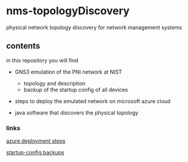 # nms-topologyDiscovery
physical network topology discovery for network management systems

## contents

in this repository you will find

- GNS3 emulation of the PNI network at NIST
  
  - topology and description
  - backup of the startup config of all devices
- steps to deploy the emulated network on microsoft azure cloud
- java software that discovers the physical topology 

### links

[azure deployment steps](https://github.com/MheniMerz/nms-topologyDiscovery/)

[startup-config backups](https://github.com/MheniMerz/nms-topologyDiscovery/)



